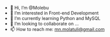 - 👋 Hi, I’m @Molebu
- 👀 I’m interested in Front-end Development
- 🌱 I’m currently learning Python and MySQL
- 💞️ I’m looking to collaborate on ...
- 📫 How to reach me: mn.molatuli@gmail.com

<!---
Molebu/Molebu is a ✨ special ✨ repository because its `README.md` (this file) appears on your GitHub profile.
You can click the Preview link to take a look at your changes.
--->
